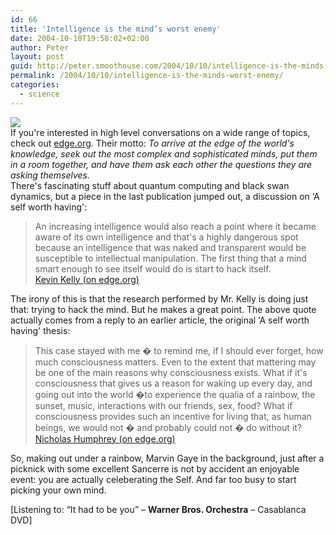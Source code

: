 ```yaml
---
id: 66
title: 'Intelligence is the mind’s worst enemy'
date: 2004-10-10T19:58:02+02:00
author: Peter
layout: post
guid: http://peter.smoothouse.com/2004/10/10/intelligence-is-the-minds-worst-enemy/
permalink: /2004/10/10/intelligence-is-the-minds-worst-enemy/
categories:
  - science
---
```

![](http://www.forret.com/blog/brainmap.jpg)  
If you're interested in high level conversations on a wide range of topics, check out [edge.org](http://www.edge.org/). Their motto: _To arrive at the edge of the world's knowledge, seek out the most complex and sophisticated minds, put them in a room together, and have them ask each other the questions they are asking themselves._  
There's fascinating stuff about quantum computing and black swan dynamics, but a piece in the last publication jumped out, a discussion on &#8216;A self worth having':

> An increasing intelligence would also reach a point where it became aware of its own intelligence and that's a highly dangerous spot because an intelligence that was naked and transparent would be susceptible to intellectual manipulation. The first thing that a mind smart enough to see itself would do is start to hack itself.  
> [Kevin Kelly (on edge.org)](http://www.edge.org/documents/archive/edge145.html) 

The irony of this is that the research performed by Mr. Kelly is doing just that: trying to hack the mind. But he makes a great point. The above quote actually comes from a reply to an earlier article, the original &#8216;A self worth having' thesis:

> This case stayed with me � to remind me, if I should ever forget, how much consciousness matters. Even to the extent that mattering may be one of the main reasons why consciousness exists. What if it's consciousness that gives us a reason for waking up every day, and going out into the world �to experience the qualia of a rainbow, the sunset, music, interactions with our friends, sex, food? What if consciousness provides such an incentive for living that, as human beings, we would not � and probably could not � do without it?  
> [Nicholas Humphrey (on edge.org)](http://www.edge.org/3rd_culture/humphrey04/humphrey04_index.html) 

So, making out under a rainbow, Marvin Gaye in the background, just after a picknick with some excellent Sancerre is not by accident an enjoyable event: you are actually celeberating the Self. And far too busy to start picking your own mind.

<div>
  [Listening to: &#8220;It had to be you&#8221; &#8211; <b>Warner Bros. Orchestra</b> &#8211; Casablanca DVD]
</div>